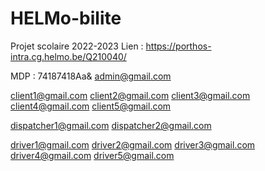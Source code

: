 # HELMo-bilite
Projet scolaire 2022-2023
Lien : https://porthos-intra.cg.helmo.be/Q210040/

MDP : 74187418Aa&
admin@gmail.com

client1@gmail.com
client2@gmail.com
client3@gmail.com
client4@gmail.com
client5@gmail.com

dispatcher1@gmail.com
dispatcher2@gmail.com

driver1@gmail.com
driver2@gmail.com
driver3@gmail.com
driver4@gmail.com
driver5@gmail.com
